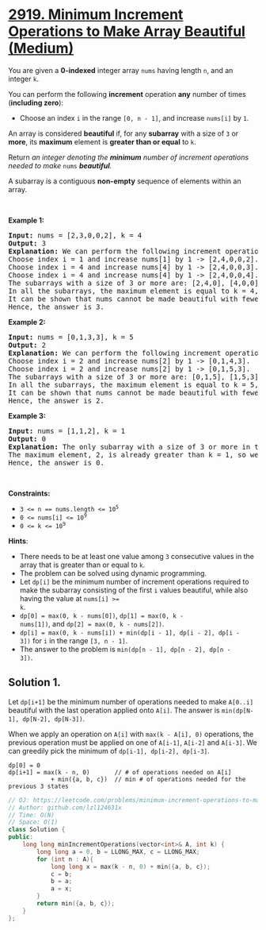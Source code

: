 # [2919. Minimum Increment Operations to Make Array Beautiful (Medium)](https://leetcode.com/problems/minimum-increment-operations-to-make-array-beautiful)

<p>You are given a <strong>0-indexed</strong> integer array <code>nums</code> having length <code>n</code>, and an integer <code>k</code>.</p>

<p>You can perform the following <strong>increment</strong> operation <strong>any</strong> number of times (<strong>including zero</strong>):</p>

<ul>
	<li>Choose an index <code>i</code> in the range <code>[0, n - 1]</code>, and increase <code>nums[i]</code> by <code>1</code>.</li>
</ul>

<p>An array is considered <strong>beautiful</strong> if, for any <strong>subarray</strong> with a size of <code>3</code> or <strong>more</strong>, its <strong>maximum</strong> element is <strong>greater than or equal</strong> to <code>k</code>.</p>

<p>Return <em>an integer denoting the <strong>minimum</strong> number of increment operations needed to make </em><code>nums</code><em> <strong>beautiful</strong>.</em></p>

<p>A subarray is a contiguous <strong>non-empty</strong> sequence of elements within an array.</p>

<p>&nbsp;</p>
<p><strong class="example">Example 1:</strong></p>

<pre>
<strong>Input:</strong> nums = [2,3,0,0,2], k = 4
<strong>Output:</strong> 3
<strong>Explanation:</strong> We can perform the following increment operations to make nums beautiful:
Choose index i = 1 and increase nums[1] by 1 -&gt; [2,4,0,0,2].
Choose index i = 4 and increase nums[4] by 1 -&gt; [2,4,0,0,3].
Choose index i = 4 and increase nums[4] by 1 -&gt; [2,4,0,0,4].
The subarrays with a size of 3 or more are: [2,4,0], [4,0,0], [0,0,4], [2,4,0,0], [4,0,0,4], [2,4,0,0,4].
In all the subarrays, the maximum element is equal to k = 4, so nums is now beautiful.
It can be shown that nums cannot be made beautiful with fewer than 3 increment operations.
Hence, the answer is 3.
</pre>

<p><strong class="example">Example 2:</strong></p>

<pre>
<strong>Input:</strong> nums = [0,1,3,3], k = 5
<strong>Output:</strong> 2
<strong>Explanation:</strong> We can perform the following increment operations to make nums beautiful:
Choose index i = 2 and increase nums[2] by 1 -&gt; [0,1,4,3].
Choose index i = 2 and increase nums[2] by 1 -&gt; [0,1,5,3].
The subarrays with a size of 3 or more are: [0,1,5], [1,5,3], [0,1,5,3].
In all the subarrays, the maximum element is equal to k = 5, so nums is now beautiful.
It can be shown that nums cannot be made beautiful with fewer than 2 increment operations.
Hence, the answer is 2.
</pre>

<p><strong class="example">Example 3:</strong></p>

<pre>
<strong>Input:</strong> nums = [1,1,2], k = 1
<strong>Output:</strong> 0
<strong>Explanation:</strong> The only subarray with a size of 3 or more in this example is [1,1,2].
The maximum element, 2, is already greater than k = 1, so we don&#39;t need any increment operation.
Hence, the answer is 0.
</pre>

<p>&nbsp;</p>
<p><strong>Constraints:</strong></p>

<ul>
	<li><code>3 &lt;= n == nums.length &lt;= 10<sup>5</sup></code></li>
	<li><code>0 &lt;= nums[i] &lt;= 10<sup>9</sup></code></li>
	<li><code>0 &lt;= k &lt;= 10<sup>9</sup></code></li>
</ul>


**Hints**:
* There needs to be at least one value among <code>3</code> consecutive values in the array that is greater than or equal to <code>k</code>.
* The problem can be solved using dynamic programming.
* Let <code>dp[i]</code> be the minimum number of increment operations required to make the subarray consisting of the first <code>i</code> values beautiful, while also having the value at <code>nums[i] >= k</code>.
* <code>dp[0] = max(0, k - nums[0])</code>, <code>dp[1] = max(0, k - nums[1])</code>, and <code>dp[2] = max(0, k - nums[2])</code>.
* <code>dp[i] = max(0, k - nums[i]) + min(dp[i - 1], dp[i - 2], dp[i - 3])</code> for <code>i</code> in the range <code>[3, n - 1]</code>.
* The answer to the problem is <code>min(dp[n - 1], dp[n - 2], dp[n - 3])</code>.

## Solution 1.

Let `dp[i+1]` be the minimum number of operations needed to make `A[0..i]` beautiful with the last operation applied onto `A[i]`. The answer is `min(dp[N-1], dp[N-2], dp[N-3])`.

When we apply an operation on `A[i]` with `max(k - A[i], 0)` operations, the previous operation must be applied on one of `A[i-1]`, `A[i-2]` and `A[i-3]`. We can greedily pick the minimum of `dp[i-1], dp[i-2], dp[i-3]`.

```
dp[0] = 0
dp[i+1] = max(k - n, 0)       // # of operations needed on A[i]
            + min({a, b, c})  // min # of operations needed for the previous 3 states
```

```cpp
// OJ: https://leetcode.com/problems/minimum-increment-operations-to-make-array-beautiful
// Author: github.com/lzl124631x
// Time: O(N)
// Space: O(1)
class Solution {
public:
    long long minIncrementOperations(vector<int>& A, int k) {
        long long a = 0, b = LLONG_MAX, c = LLONG_MAX;
        for (int n : A){
            long long x = max(k - n, 0) + min({a, b, c});
            c = b;
            b = a;
            a = x;
        }
        return min({a, b, c});
    }
};
```